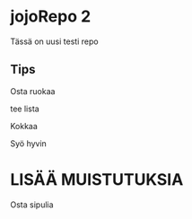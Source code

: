 # jojoRepo 2

Tässä on uusi testi repo

## Tips

Osta ruokaa

tee lista

Kokkaa

Syö hyvin

# LISÄÄ MUISTUTUKSIA

Osta sipulia
